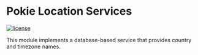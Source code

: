 Pokie Location Services
=======================

[![license](https://img.shields.io/pypi/l/pokie.svg)](https://git.oddbit.org/OddBit/pokie_location/src/branch/master/LICENSE)

This module implements a database-based service that provides country and timezone names.

